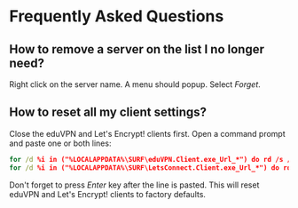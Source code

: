 # Frequently Asked Questions

## How to remove a server on the list I no longer need?
Right click on the server name. A menu should popup. Select _Forget_.

## How to reset all my client settings?
Close the eduVPN and Let's Encrypt! clients first. Open a command prompt and paste one or both lines:

```cmd
for /d %i in ("%LOCALAPPDATA%\SURF\eduVPN.Client.exe_Url_*") do rd /s /q "%i"
for /d %i in ("%LOCALAPPDATA%\SURF\LetsConnect.Client.exe_Url_*") do rd /s /q "%i"
```

Don't forget to press _Enter_ key after the line is pasted. This will reset eduVPN and Let's Encrypt! clients to factory defaults.

